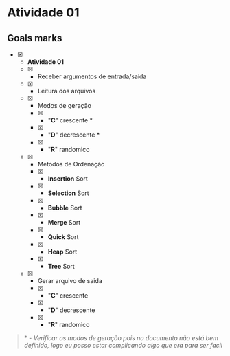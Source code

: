 # Atividade 01

## Goals marks

- [x] - **Atividade 01**
  - [x] - Receber argumentos de entrada/saida
  - [x] - Leitura dos arquivos
  - [x] - Modos de geração
    - [x] - "**C**" crescente \*
    - [x] - "**D**" decrescente \*
    - [x] - "**R**" randomico
  - [x] - Metodos de Ordenação  
    - [x] - **Insertion** Sort
    - [x] - **Selection** Sort
    - [x] - **Bubble** Sort
    - [x] - **Merge** Sort
    - [x] - **Quick** Sort
    - [x] - **Heap** Sort
    - [x] - **Tree** Sort
  - [x] - Gerar arquivo de saida
    - [x] - "**C**" crescente
    - [x] - "**D**" decrescente
    - [x] - "**R**" randomico  

> \* - *Verificar os modos de geração pois no documento não está  bem definido, logo eu posso estar complicando algo que era para ser facil*  
